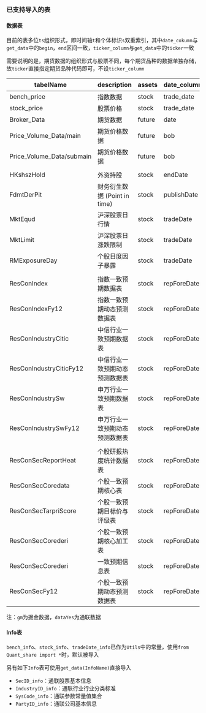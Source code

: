 ### 已支持导入的表

#### 数据表

目前的表多位`ts`组织形式，即时间轴`t`和个体标识`s`双重索引，其中`date_cokumn`与`get_data`中的`begin`，`end`区间一致，`ticker_column`与`get_data`中的`ticker`一致

需要说明的是，期货数据的组织形式与股票不同，每个期货品种的数据单独存储，故`ticker`直接指定期货品种代码即可，不设`ticker_column`

| tabelName                 | description                    | assets | date_column | ticker_column | 数据源  |
| ------------------------- | ------------------------------ | ------ | ----------- | ------------- | ------- |
| bench_price               | 指数数据                       | stock  | trade_date  | symbol        | gm      |
| stock_price               | 股票价格                       | stock  | trade_date  | symbol        | gm      |
| Broker_Data               | 期货数据                       | future | date        |               | gm      |
| Price_Volume_Data/main    | 期货价格数据                   | future | bob         |               | gm      |
| Price_Volume_Data/submain | 期货价格数据                   | future | bob         |               | gm      |
|                           |                                |        |             |               |         |
| HKshszHold                | 外资持股                       | stock  | endDate     | ticker        | dataYes |
| FdmtDerPit                | 财务衍生数据 (Point in time)   | stock  | publishDate | ticker        | dataYes |
| MktEqud                   | 沪深股票日行情                 | stock  | tradeDate   | ticker        | dataYes |
| MktLimit                  | 沪深股票日涨跌限制             | stock  | tradeDate   | ticker        | dataYes |
| RMExposureDay             | 个股日度因子暴露               | stock  | tradeDate   | ticker        | dataYes |
|                           |                                |        |             |               |         |
| ResConIndex               | 指数一致预期数据表             | stock  | repForeDate | indexCode     | dataYes |
| ResConIndexFy12           | 指数一致预期动态预测数据表     | stock  | repForeDate | indexCode     | dataYes |
| ResConIndustryCitic       | 中信行业一致预期数据表         | stock  | repForeDate | induID        | dataYes |
| ResConIndustryCiticFy12   | 中信行业一致预期动态预测数据表 | stock  | repForeDate | induID        | dataYes |
| ResConIndustrySw          | 申万行业一致预期数据表         | stock  | repForeDate | induID        | dataYes |
| ResConIndustrySwFy12      | 申万行业一致预期动态预测数据表 | stock  | repForeDate | induID        | dataYes |
|                           |                                |        |             |               |         |
| ResConSecReportHeat       | 个股研报热度统计数据表         | stock  | repForeDate | secCode       | dataYes |
| ResConSecCoredata         | 个股一致预期核心表             | stock  | repForeDate | secCode       | dataYes |
| ResConSecTarpriScore      | 个股一致预期目标价与评级表     | stock  | repForeDate | secCode       | dataYes |
| ResConSecCorederi         | 个股一致预期核心加工表         | stock  | repForeDate | secCode       | dataYes |
| ResConSecCorederi         | 一致预期信息表                 | stock  | repForeDate | secCode       | dataYes |
| ResConSecFy12             | 个股一致预期动态预测数据表     | stock  | repForeDate | secCode       | dataYes |

注：`gm`为掘金数据，`dataYes`为通联数据

#### Info表

`bench_info`、`stock_info`、`tradeDate_info`已作为`Utils`中的常量，使用`from Quant_share import *`时，默认被导入

另有如下`Info`表可使用`get_data(InfoName)`直接导入

- `SecID_info`：通联股票基本信息
- `IndustryID_info`：通联行业行业分类标准
- `SysCode_info`：通联参数常量值集合
- `PartyID_info`：通联公司基本信息